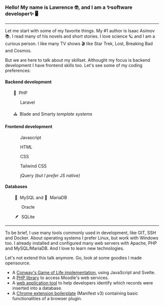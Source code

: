 ### Hello! My name is Lawrence :nerd_face:, and I am a ✨software developer✨  :desktop_computer:

---

Let me start with some of my favorite things. My #1 author is Isaac Asimov :books:. I read many of his novels and short stories. I love science :ringed_planet: and I am a curious person. I like many TV shows :clapper: like Star Trek, Lost, Breaking Bad and Cosmos.

But we are here to talk about my skillset. Althought my focus is backend development I have frontend skills too. Let's see some of my coding preferences:

#### Backend development

&nbsp;&nbsp;&nbsp;&nbsp;&nbsp;&nbsp; :elephant: &nbsp;PHP

&nbsp;&nbsp;&nbsp;&nbsp;&nbsp;&nbsp; <img src="https://user-images.githubusercontent.com/193798/159024383-4200e4b4-9f2e-47eb-8363-4a3cdc81905b.svg" width="14">&nbsp; Laravel

&nbsp;&nbsp;&nbsp;&nbsp;&nbsp;&nbsp; :church: &nbsp;Blade and Smarty _template systems_

#### Frontend development

&nbsp;&nbsp;&nbsp;&nbsp;&nbsp;&nbsp; <img src="https://user-images.githubusercontent.com/193798/159032363-605cceb2-4b08-4822-9937-8ad7e11552d8.svg" width="14">&nbsp; Javascript

&nbsp;&nbsp;&nbsp;&nbsp;&nbsp;&nbsp; <img src="https://user-images.githubusercontent.com/193798/159032800-eca8f91f-300d-450d-bcf7-89aeaa007fab.svg" width="14">&nbsp; HTML

&nbsp;&nbsp;&nbsp;&nbsp;&nbsp;&nbsp; <img src="https://user-images.githubusercontent.com/193798/159033386-b6fa81cd-3f89-4e5f-8728-2c8dbc80adf3.svg" width="14">&nbsp; CSS

&nbsp;&nbsp;&nbsp;&nbsp;&nbsp;&nbsp; <img src="https://user-images.githubusercontent.com/193798/159033940-30f76c86-67c5-48f7-8a96-fb652d639621.svg" width="14">&nbsp; Tailwind CSS

&nbsp;&nbsp;&nbsp;&nbsp;&nbsp;&nbsp; <img src="https://user-images.githubusercontent.com/193798/159034118-c5511ebc-1521-4bc2-a56a-1b6c72c54aab.svg" width="14">&nbsp; jQuery _(but I prefer JS native)_

#### Databases

&nbsp;&nbsp;&nbsp;&nbsp;&nbsp;&nbsp;&nbsp; :dolphin: &nbsp;MySQL and :seal: &nbsp;MariaDB

&nbsp;&nbsp;&nbsp;&nbsp;&nbsp;&nbsp;&nbsp; <img src="https://user-images.githubusercontent.com/193798/159035130-becb531b-ef72-4c38-aa1e-051f99fe8fbc.svg" width="14">&nbsp; Oracle

&nbsp;&nbsp;&nbsp;&nbsp;&nbsp;&nbsp;&nbsp; :feather: &nbsp;SQLite

---

To be brief, I use many tools commonly used in development, like GIT, SSH and Docker. About operating systems I prefer Linux, but work with Windows too. I already installed and configured many web servers with Apache, PHP and MySQL/MariaDB. And I love to learn new technologies.

Let's not extend this talk anymore. Go, look at some goodies I made opensource.


- A [Conway's Game of Life implementation](https://github.com/llagerlof/game-of-life-dom), using JavaScript and Svelte.
- A [PHP library](https://github.com/llagerlof/MoodleRest) to access Moodle's web services.
- A [web application tool](https://github.com/llagerlof/freezer) to help developers identify which records were inserted into a database.
- A [Chrome extension boilerplate](https://github.com/llagerlof/fresh-chrome-extension) (Manifest v3) containing basic functionalities of a browser plugin.

<!--
**llagerlof/llagerlof** is a ✨ _special_ ✨ repository because its `README.md` (this file) appears on your GitHub profile.

Here are some ideas to get you started:

- 🔭 I’m currently working on ...
- 🌱 I’m currently learning ...
- 👯 I’m looking to collaborate on ...
- 🤔 I’m looking for help with ...
- 💬 Ask me about ...
- 📫 How to reach me: ...
- 😄 Pronouns: ...
- ⚡ Fun fact: ...
-->
